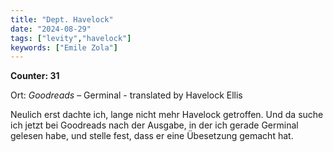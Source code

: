 ```yaml
---
title: "Dept. Havelock"
date: "2024-08-29"
tags: ["levity","havelock"]
keywords: ["Emile Zola"]
---
```

**Counter: 31**

Ort: *Goodreads* – Germinal - translated by Havelock Ellis

Neulich erst dachte ich, lange nicht mehr Havelock getroffen. Und da suche ich jetzt bei Goodreads nach der Ausgabe, in der ich gerade Germinal gelesen habe, und stelle fest, dass er eine Übesetzung gemacht hat.
